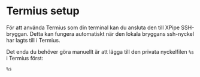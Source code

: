 # Termius setup

För att använda Termius som din terminal kan du ansluta den till XPipe SSH-bryggan. Detta kan fungera automatiskt när den lokala bryggans ssh-nyckel har lagts till i Termius.

Det enda du behöver göra manuellt är att lägga till den privata nyckelfilen `%s` i Termius först:

```
%s
```